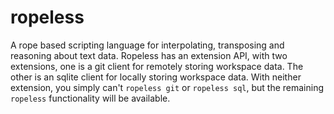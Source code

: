 # ropeless
A rope based scripting language for interpolating, transposing and reasoning about text data. Ropeless has an extension API, with two extensions, one is a git client for remotely storing workspace data. The other is an sqlite client for locally storing workspace data. With neither extension, you simply can't `ropeless git` or `ropeless sql`, but the remaining `ropeless` functionality will be available.
